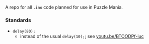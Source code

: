 A repo for all `.ino` code planned for use in Puzzle Mania.

### Standards
* `delay(80);`
    * instead of the usual `delay(10);`; see [youtu.be/BTOODPf-iuc](youtu.be/BTOODPf-iuc)